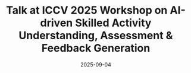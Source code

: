 ---
title: "Talk at ICCV 2025 Workshop on AI-driven Skilled Activity Understanding, Assessment & Feedback Generation"
date: 2025-09-04
when: "19 Oct. 2025"
venue: "ICCV 2025 Workshop on AI-driven Skilled Activity Understanding, Assessment & Feedback Generation"
venue_url: https://sauafg-workshop.github.io
draft: false
---